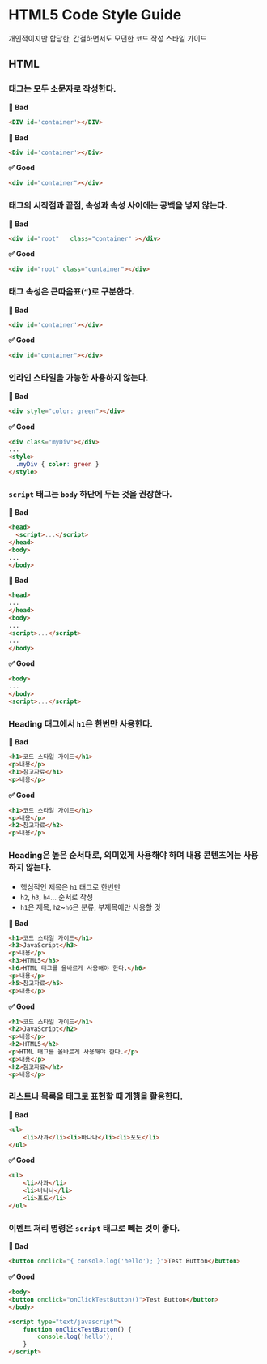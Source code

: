 # HTML5 Code Style Guide

개인적이지만 합당한, 간결하면서도 모던한 코드 작성 스타일 가이드

## HTML

### 태그는 모두 소문자로 작성한다.

**🚫 Bad**
```html
<DIV id='container'></DIV>
```

**🚫 Bad**
```html
<Div id='container'></Div>
```

**✅ Good**
```html
<div id="container"></div>
```

### 태그의 시작점과 끝점, 속성과 속성 사이에는 공백을 넣지 않는다.

**🚫 Bad**
```html
<div id="root"   class="container" ></div>
```

**✅ Good**
```html
<div id="root" class="container"></div>
```

### 태그 속성은 큰따옴표(`“`)로 구분한다.

**🚫 Bad**
```html
<div id='container'></div>
```

**✅ Good**
```html
<div id="container"></div>
```

### 인라인 스타일을 가능한 사용하지 않는다.

**🚫 Bad**
```html
<div style="color: green"></div>
```

**✅ Good**
```html
<div class="myDiv"></div>
...
<style>
  .myDiv { color: green }
</style>
```

### `script` 태그는 `body` 하단에 두는 것을 권장한다.

**🚫 Bad**
```html
<head>
  <script>...</script>
</head>
<body>
...
</body>
```

**🚫 Bad**
```html
<head>
...
</head>
<body>
...
<script>...</script>
...
</body>
```

**✅ Good**
```html
<body>
...
</body>
<script>...</script>
```

### Heading 태그에서 `h1`은 한번만 사용한다.

**🚫 Bad**
```html
<h1>코드 스타일 가이드</h1>
<p>내용</p>
<h1>참고자료</h1>
<p>내용</p>
```

**✅ Good**
```html
<h1>코드 스타일 가이드</h1>
<p>내용</p>
<h2>참고자료</h2>
<p>내용</p>
```

### Heading은 높은 순서대로, 의미있게 사용해야 하며 내용 콘텐츠에는 사용하지 않는다.

- 핵심적인 제목은 `h1` 태그로 한번만
- `h2`, `h3`, `h4`... 순서로 작성
- `h1`은 제목, `h2`~`h6`은 분류, 부제목에만 사용할 것

**🚫 Bad**
```html
<h1>코드 스타일 가이드</h1>
<h3>JavaScript</h3>
<p>내용</p>
<h3>HTML5</h3>
<h6>HTML 태그를 올바르게 사용해야 한다.</h6>
<p>내용</p>
<h5>참고자료</h5>
<p>내용</p>
```

**✅ Good**
```html
<h1>코드 스타일 가이드</h1>
<h2>JavaScript</h2>
<p>내용</p>
<h2>HTML5</h2>
<p>HTML 태그를 올바르게 사용해야 한다.</p>
<p>내용</p>
<h2>참고자료</h2>
<p>내용</p>
```

### 리스트나 목록을 태그로 표현할 때 개행을 활용한다.

**🚫 Bad**
```html
<ul>
    <li>사과</li><li>바나나</li><li>포도</li>
</ul>
```

**✅ Good**
```html
<ul>
    <li>사과</li>
    <li>바나나</li>
    <li>포도</li>
</ul>
```

### 이벤트 처리 명령은 `script` 태그로 빼는 것이 좋다.

**🚫 Bad**
```html
<button onclick="{ console.log('hello'); }">Test Button</button>
```

**✅ Good**
```html
<body>
<button onclick="onClickTestButton()">Test Button</button>
</body>

<script type="text/javascript">
    function onClickTestButton() {
        console.log('hello');
    }
</script>
```
